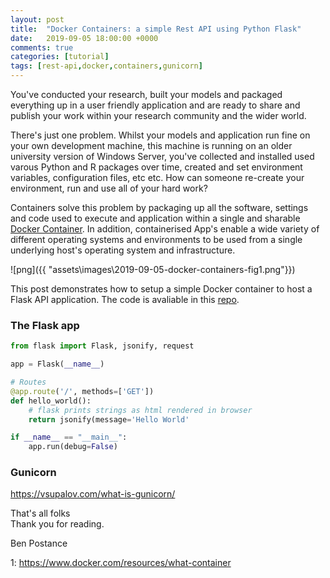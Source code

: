 ```yaml
---
layout: post
title:  "Docker Containers: a simple Rest API using Python Flask"
date:   2019-09-05 18:00:00 +0000
comments: true
categories: [tutorial]
tags: [rest-api,docker,containers,gunicorn]
---
```

You've conducted your research, built your models and packaged everything up in a user friendly application and are ready to share and publish your work within your research community and the wider world. 

There's just one problem. Whilst your models and application run fine on your own development machine, this machine is running on an older university version of Windows Server, you've collected and installed used varous Python and R packages over time, created and set environment variables, configuration files, etc etc. How can someone re-create your environment, run and use all of your hard work? 

Containers solve this problem by packaging up all the software, settings and code used to execute and application within a single and sharable [Docker Container](https://www.docker.com/resources/what-container). In addition, containerised App's enable a wide variety of different operating systems and environments to be used from a single underlying host's operating system and infrastructure.

![png]({{ "assets\images\2019-09-05-docker-containers-fig1.png"}})

This post demonstrates how to setup a simple Docker container to host a Flask API application. The code is avaliable in this [repo](https://github.com/bpostance/training.docker).


### The Flask app
```python
from flask import Flask, jsonify, request

app = Flask(__name__)

# Routes
@app.route('/', methods=['GET'])
def hello_world():
    # flask prints strings as html rendered in browser
	return jsonify(message='Hello World'

if __name__ == "__main__":
	app.run(debug=False)
```

### Gunicorn
https://vsupalov.com/what-is-gunicorn/


That's all folks<BR>
Thank you for reading.

Ben Postance

1: https://www.docker.com/resources/what-container